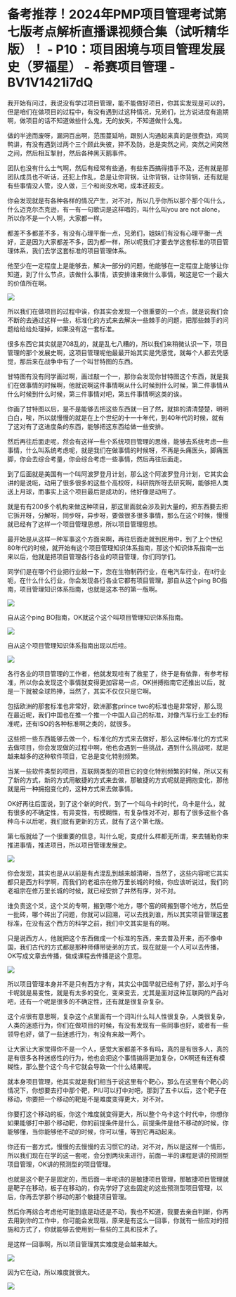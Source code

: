 # 备考推荐！2024年PMP项目管理考试第七版考点解析直播课视频合集（试听精华版）！ - P10：项目困境与项目管理发展史（罗福星） - 希赛项目管理 - BV1V1421i7dQ

我开始有问过，我说没有学过项目管理，能不能做好项目，你其实发现是可以的，但是咱们在做项目的过程中，有没有遇到过这种情况，兄弟们，比方说进度有逾期啊，做项目的话不知道做些什么鬼，无的放矢，不知道做什么鬼。

做的半途而废呀，漏洞百出啊，范围蔓延呐，跟别人沟通起来真的是很费劲，鸡同鸭讲，有没有遇到过两个三个顾此失彼，猝不及防，总是突然之间，突然之间突然之间，然后相互掣肘，然后各种黑天鹅事件。

团队也没有什么士气啊，然后有经常有些通，有些东西搞得措手不及，还有就是那团队成员也不听话，还犯上作乱，总是让你背锅，让你背锅，让你背锅，还有就是有些事情没人管，没人做，三个和尚没水喝，成本还超支。

你会发现就是有各种各样的情况产生，对不对，所以几乎你所以那个那个叫什么，什么迈克尔杰克逊，有一有一句歌词是这样唱的，叫什么叫you are not alone，所以你不是一个人啊，大家都一样。

都差不多都差不多，有没有心理平衡一点，兄弟们，姐妹们有没有心理平衡一点好，正是因为大家都差不多，因为都一样，所以呢我们才要去学这套标准的项目管理体系，我们去学这套标准的项目管理体系。

他至少在一定程度上是能够去，解决一部分的问题，他能够在一定程度上能够让你知道，到了什么节点，该做什么事情，该安排谁来做什么事情，唉这是它一个最大的价值所在啊。



![](img/f0380fd0662531b7238df81cbd474b64_1.png)

所以我们在做项目的过程中诶，你其实会发现一个很重要的一个点，就是说我们会不断的去通过这样一些，标准化的方式来去解决一些棘手的问题，把那些棘手的问题给给给处理掉，如果没有这一套标准。

很多东西它其实就是708乱的，就是乱七八糟的，所以我们来稍微认识一下，项目管理的那个发展史啊，这项目管理呢他最最开始其实是凭感觉，就每个人都去凭感觉，那后来在战争中有了一个叫甘特图的东西。

甘特图有没有同学画过啊，画过敲一个一，那你会发现你甘特图这个东西，就是我们在做事情的时候啊，他就说啊这件事情啊从什么时候到什么时候，第二件事情从什么时候到什么时候，第三件事情对吧，第五件事情啊这类的诶。

你画了甘特图以后，是不是能够去把这些东西就一目了然，就排的清清楚楚，明明白白，唉，所以就慢慢的就是在上个世纪的十一十年代，到40年代的时候，就有了这对有了这进度条的东西，能够把这东西给做一些安排。

然后再往后面走呢，然会有这样一些个系统项目管理的思维，能够去系统考虑一些事情，什么叫系统考虑呢，就是我们在做事情的时候呀，不再是头痛医头，脚痛医脚，你会去综合考量，你会综合考虑一些事情，然后再往后面走。

到了后面就是美国有一个叫阿波罗登月计划，那么这个阿波罗登月计划，它其实会讲的是说呃，动用了很多很多的这些个高校呀，科研院所呀去研究啊，能够把人类送上月球，而事实上这个项目最后是成功的，他好像是动用了。

就是有有200多个机构来做这种项目，那这里面就会涉及到大量的，把东西要去把它拆开呀，分解呀，同步呀，异步呀，要做很多很多事情，那么在这个时候，慢慢就已经有了这样一个项目管理思想，所以项目管理思想。

最开始是从这样一种军事这个方面来啊，再往后面走就到民用中，到了上个世纪80年代的时候，就开始有这个项目管理知识体系指南，那这个知识体系指南一出来以后，他就是把项目管理各行各业的项目管理，你们同学们。

同学们是在哪个行业把行业敲一下，您在生物制药行业，在电汽车行业，在it行业呃，在什么什么行业，你会发现各行各业它都有项目管理，那自从这个ping BO指南，项目管理知识体系指南，也就是这本书的第一版啊。



![](img/f0380fd0662531b7238df81cbd474b64_3.png)

自从这个ping BO指南，OK就这个这个叫项目管理知识体系指南。

![](img/f0380fd0662531b7238df81cbd474b64_5.png)

自从这个项目管理知识体系指南出现以后哇。

![](img/f0380fd0662531b7238df81cbd474b64_7.png)

各行各业的项目管理的工作者，他就发现哇有了救星了，终于是有依靠，有参考标准，所以你会发现这个事情就变得更加容易一点，OK拼搏指南它还推出以后，就是一下就被全球热捧，当然了，其实不仅仅只是它啊。

包括欧洲的那套标准也非常好，欧洲那套prince two的标准也是非常好，那么现在最近呢，我们中国也在推一个推一个中国人自己的标准，对像汽车行业工业的标准呢，还有ISO的各种标准啊之类的，就很多。

这些把一些东西能够去做一个，标准化的方式来去做好，那么这种标准化的方式来去做项目，你会发现做的过程中啊，他也会遇到一些挑战，遇到什么挑战呢，就是越来越多的这种软件项目，它总是变化特别频繁。

当某一些软件类型的项目，互联网类型的项目它的变化特别频繁的时候，所以又有了新的方式，新的方式用敏捷的方式来去做，那敏捷的方式呢就是拥抱变化，那他就是用一种拥抱变化的，这种方式来去做事情。

OK好再往后面说，到了这个新的时代，到了一个叫乌卡的时代，乌卡是什么，就有很多的不确定性，有异变性，有模糊性，有复杂性对不对，那有了很多这些个各种乌卡以后呢，我们就有更新的方式，就有了这个第七版。

第七版就给了一个很重要的信息，叫什么呢，变成什么样都无所谓，来去辅助你来推进事情，推进项目，所以项目管理发展史。



![](img/f0380fd0662531b7238df81cbd474b64_9.png)

你会发现，其实也是从以前是有点混乱到越来越清晰，当然了，这些内容呢它其实都只是西方科学啊，而我们的老祖宗在修万里长城的时候，你应该听说过，我们的老祖宗在修万里长城的时候，就已经安排了井然有序，对不对。

谁负责这个爻，这个爻的专啊，搬到哪个地方，哪个窑的砖搬到哪个地方，然后垒一批砖，哪个砖出了问题，你就可以回溯，可以去找到谁，所以其实项目管理这套标准，在没有这个西方的科学之前，我们中文其实是有的啊。

只是说西方人，他就把这个东西做成一个标准的东西，来去普及开来，而不像中国，我们古代的方式都是那种师傅带徒弟的方式，现在就是一个人可以去传播，OK写成文章去传播，做成课程去传播是这个意思。



![](img/f0380fd0662531b7238df81cbd474b64_11.png)

所以项目管理本身并不是只有西方才有，其实公中国早就已经有了好，那么对于乌卡呢就是易变性，就是有太多的变化，变来变去，尤其是面对这种互联网的产品对吧，还有一个呢是很多的不确定性，还有就是很复杂复杂。

这个点很有意思啊，复杂这个点里面有一个词叫什么叫人性很复杂，人类很复杂，人类的迷惑行为，你们在做项目的时候，有没有发现有一些同事也好，或者有一些领导也好，做了一些迷惑行为，有没有来敲一两个。

让大家让大家觉得你不是一个人，感觉大家都差不多有吗，真的是有很多人，真的是有很多各种迷惑性的行为，他也会把这个事情搞得更加复杂，OK啊还有还有模糊性，那么整个这个乌卡它就会导致一个什么结果呢。

就本身项目管理，他其实就是我们相当于说这里有个靶心，那么在这里有个靶心的情况下，你想要去打中那个靶，PIU可以打中对吧，那到了五卡以后，这个靶子在移动，你要把一个移动的靶是不是难度变得更大，对不对。

你要打这个移动的板，你这个难度就变得更大，所以整个乌卡这个时代中，你想你如果能够打中那个移动靶，你的前提条件是什么，前提条件是他不移动的时候，你能够懂，当你能够他不动的时候，你可以懂，等到它再动起来。

你还有一套方式，慢慢的去慢慢的去习惯它的动，对不对，所以是这样一个情形，所以我们现在在学的这一套呢，会分到两块来进行，前面一半的课程是讲的预测型项目管理，OK讲的预测型的项目管理。

也就是这个靶子是固定的，而后面一半呢讲的是敏捷项目管理，那敏捷项目管理就是靶子在移动，板子在移动的，你先学好了这些固定的这些预测型项目管理，以后，你再去学那个移动的那个敏捷项目管理。

然后你再综合考虑他可能到底是动还是不动，我也不知道，我要去亲自判断，你再去用到你的工作中，你可能会发现哦，原来是有这么一回事，你就有一些应对的措施和方式了，你就能够去使用到一些些的工具和技术了。

是这样一回事啊，所以项目管理其实难度是会越来越大。

![](img/f0380fd0662531b7238df81cbd474b64_13.png)

因为它在动，所以难度就很大。

![](img/f0380fd0662531b7238df81cbd474b64_15.png)